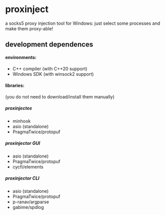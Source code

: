 # proxinject

a socks5 proxy injection tool for Windows: just select some processes and make them proxy-able!

## development dependences

#### environments:

- C++ compiler (with C++20 support)
- Windows SDK (with winsock2 support)

#### libraries: 
(you do not need to download/install them manually)

##### proxinjectee
- minhook
- asio (standalone)
- PragmaTwice/protopuf

##### proxinjector GUI
- asio (standalone)
- PragmaTwice/protopuf
- cycfi/elements

##### proxinjector CLI
- asio (standalone)
- PragmaTwice/protopuf
- p-ranav/argparse
- gabime/spdlog

